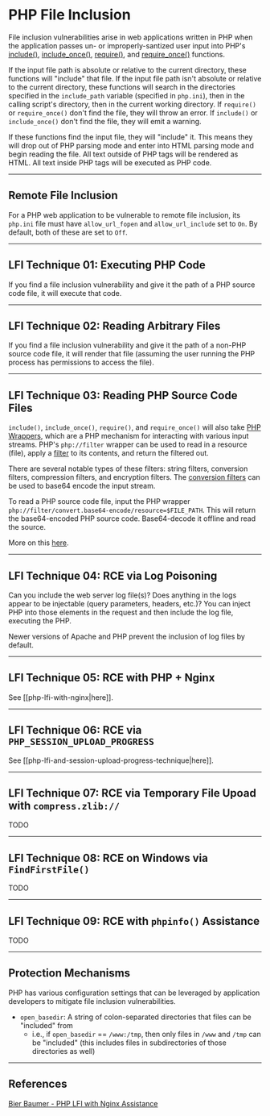 # PHP File Inclusion

File inclusion vulnerabilities arise in web applications written in PHP when the application passes un- or improperly-santized user input into PHP's [include()](https://www.php.net/manual/en/function.include.php), [include_once()](https://www.php.net/manual/en/function.include-once.php), [require()](https://www.php.net/manual/en/function.require.php), and [require_once()](https://www.php.net/manual/en/function.require-once.php) functions.

If the input file path is absolute or relative to the current directory, these functions will "include" that file. If the input file path isn't absolute or relative to the current directory, these functions will search in the directories specified in the `include_path` variable (specified in `php.ini`), then in the calling script's directory, then in the current working directory. If `require()` or `require_once()` don't find the file, they will throw an error. If `include()` or `include_once()` don't find the file, they will emit a warning.

If these functions find the input file, they will "include" it. This means they will drop out of PHP parsing mode and enter into HTML parsing mode and begin reading the file. All text outside of PHP tags will be rendered as HTML. All text inside PHP tags will be executed as PHP code.

---

## Remote File Inclusion

For a PHP web application to be vulnerable to remote file inclusion, its `php.ini` file must have `allow_url_fopen` and `allow_url_include` set to `On`. By default, both of these are set to `Off`.

---

## LFI Technique 01: Executing PHP Code

If you find a file inclusion vulnerability and give it the path of a PHP source code file, it will execute that code.

---

## LFI Technique 02: Reading Arbitrary Files

If you find a file inclusion vulnerability and give it the path of a non-PHP source code file, it will render that file (assuming the user running the PHP process has permissions to access the file).

---

## LFI Technique 03: Reading PHP Source Code Files

`include()`, `include_once()`, `require()`, and `require_once()` will also take [PHP  Wrappers](https://www.php.net/manual/en/wrappers.php.php), which are a PHP mechanism for interacting with various input streams. PHP's `php://filter` wrapper can be used to read in a resource (file), apply a [filter](https://www.php.net/manual/en/filters.php) to its contents, and return the filtered out.

There are several notable types of these filters: string filters, conversion filters, compression filters, and encryption filters. The [conversion filters](https://www.php.net/manual/en/filters.convert.php) can be used to base64 encode the input stream.

To read a PHP source code file, input the PHP wrapper `php://filter/convert.base64-encode/resource=$FILE_PATH`. This will return the base64-encoded PHP source code. Base64-decode it offline and read the source.

More on this [here](https://book.hacktricks.xyz/pentesting-web/file-inclusion#lfi-rfi-using-php-wrappers).

---

## LFI Technique 04: RCE via Log Poisoning

Can you include the web server log file(s)? Does anything in the logs appear to be injectable (query parameters, headers, etc.)? You can inject PHP into those elements in the request and then include the log file, executing the PHP.

Newer versions of Apache and PHP prevent the inclusion of log files by default.

---

## LFI Technique 05: RCE with PHP + Nginx

See [[php-lfi-with-nginx|here]].

---

## LFI Technique 06: RCE via `PHP_SESSION_UPLOAD_PROGRESS`

See [[php-lfi-and-session-upload-progress-technique|here]].

---

## LFI Technique 07: RCE via Temporary File Upoad with `compress.zlib://`

TODO

---

## LFI Technique 08: RCE on Windows via `FindFirstFile()`

TODO

---

## LFI Technique 09: RCE with `phpinfo()` Assistance

TODO

---

## Protection Mechanisms

PHP has various configuration settings that can be leveraged by application developers to mitigate file inclusion vulnerabilities.

- `open_basedir`: A string of colon-separated directories that files can be "included" from
	- i.e., if `open_basedir` == `/www:/tmp`, then only files in `/www` and `/tmp` can be "included" (this includes files in subdirectories of those directories as well)

---

## References

[Bier Baumer - PHP LFI with Nginx Assistance](https://bierbaumer.net/security/php-lfi-with-nginx-assistance/)
